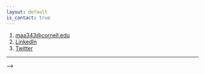 ```yaml
---
layout: default
is_contact: true
---
```


1. [maa343@cornell.edu](mailto:maa343@cornell.edu)
2. [LinkedIn](https://www.linkedin.com/in/mariaantoniak)
3. [Twitter](https://twitter.com/m_antoniak)

<!-- * Email: [maa343@cornell.edu](mailto:maa343@cornell.edu) -->

<!-- * Phone: [+91-123123](tel:+91-123123) -->

---

<!-- ## Mailing Address

> 221B, Baker Street
>
> London
>
> United Kingdom

--- -->

<!-- ## Social

1. [LinkedIn](https://www.linkedin.com/in/mariaantoniak)
2. [Twitter](https://twitter.com/m_antoniak)
<!-- 3. [Google+](#) --> -->
